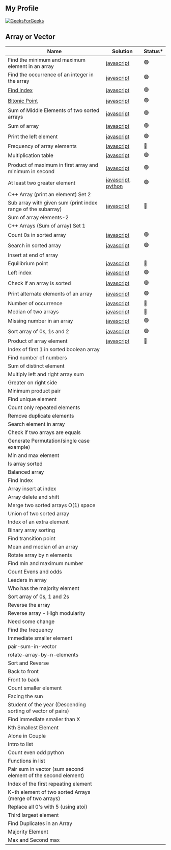 ## My Profile
[![GeeksForGeeks](https://img.shields.io/badge/GeeksforGeeks-gray?style=for-the-badge&logo=geeksforgeeks&logoColor=35914c)](https://www.geeksforgeeks.org/user/deryaantvgm7/)

## Array or Vector

| Name                                                           | Solution | Status* |
|----------------------------------------------------------------| -------- | ------- |
| Find the minimum and maximum element in an array                                                    |    [javascript](https://github.com/D-Antonelli/mentorship_with_davide/blob/main/javascript/min_and_max_in_array.js)           |  🟢   |
| Find the occurrence of an integer in the array                                                    |   [javascript](https://github.com/D-Antonelli/mentorship_with_davide/blob/main/javascript/find_the_frequency.js)              |  🟢   |
| [Find index](https://practice.geeksforgeeks.org/problems/find-index4752/1?page=1&difficulty[]=-2&status[]=unsolved&sortBy=submissions)                                                     |             [javascript](https://github.com/D-Antonelli/mentorship_with_davide/blob/main/javascript/find_index.js)   |  🟢   |
| [Bitonic Point](https://www.geeksforgeeks.org/problems/maximum-value-in-a-bitonic-array3001/1?page=1&company%5B%5D=Amazon&curated%5B%5D=8&sortBy=submissions)                                                  |              [javascript](https://github.com/D-Antonelli/mentorship_with_davide/blob/main/javascript/bitonic_point.js)  | 🟢 | 
| Sum of Middle Elements of two sorted arrays                    |   [javascript](https://github.com/D-Antonelli/mentorship_with_davide/blob/main/javascript/sum_of_middle_elements_of_two_sorted_arrays.js)             | 🟢 |
| Sum of array                                                    |   [javascript](https://github.com/D-Antonelli/mentorship_with_davide/blob/main/javascript/sum_of_array.js)             | 🟢 |
| Print the left element                                          |   [javascript](https://github.com/D-Antonelli/mentorship_with_davide/blob/main/javascript/find_the_left_over_element.js)             | 🟢 |
| Frequency of array elements                                     |    [javascript](https://github.com/D-Antonelli/mentorship_with_davide/blob/main/javascript/frequencies_of_limited_range_array_elements.js)          |   🔴     |
| Multiplication table                                            |   [javascript](https://github.com/D-Antonelli/mentorship_with_davide/blob/main/javascript/multiplication_table.js)             | 🟢 |
| Product of maximum in first array and minimum in second         |   [javascript](https://github.com/D-Antonelli/mentorship_with_davide/blob/main/javascript/max_and_min_product.js)             | 🟢 |
| At least two greater element                                    |   [javascript](https://github.com/D-Antonelli/mentorship_with_davide/blob/main/javascript/at_least_two_greater_elements.js), [python](https://github.com/D-Antonelli/mentorship_with_davide/blob/main/python/at_least_two_greater_elements.py)            | 🟢 |
| C++ Array (print an element) Set 2                              |             |        |
| Sub array with given sum (print index range of the subarray)    |    [javascript](https://github.com/D-Antonelli/mentorship_with_davide/blob/main/javascript/subarrays_with_given_sum.js)          |    🔴    |
| Sum of array elements-2                                         |             |        |
| C++ Arrays (Sum of array) Set 1                                 |             |        |
| Count 0s in sorted array                                        |   [javascript](https://github.com/D-Antonelli/mentorship_with_davide/blob/main/javascript/count_the_zeros.js)             | 🟢 |
| Search in sorted array                                          |   [javascript](https://github.com/D-Antonelli/mentorship_with_davide/blob/main/javascript/sorted_array_search.js)             | 🟢 |
| Insert at end of array                                          |             |        |
| Equilibrium point                                               |    [javascript](https://github.com/D-Antonelli/mentorship_with_davide/blob/main/javascript/equilibrium_point.js)          |    🔴    |
| Left index                                                      |   [javascript](https://github.com/D-Antonelli/mentorship_with_davide/blob/main/javascript/left_most_and_right_most_index.js)             | 🟢 |
| Check if an array is sorted                                     |   [javascript](https://github.com/D-Antonelli/mentorship_with_davide/blob/main/javascript/check_if_array_is_sorted.js)             | 🟢 |
| Print alternate elements of an array                            |   [javascript](https://github.com/D-Antonelli/mentorship_with_davide/blob/main/javascript/alternates_in_an_array.js)             | 🟢 |
| Number of occurrence                                            |    [javascript](https://github.com/D-Antonelli/mentorship_with_davide/blob/main/javascript/number_of_occurrence.js)          |    🔴    |
| Median of two arrays                                            |    [javascript](https://github.com/D-Antonelli/mentorship_with_davide/blob/main/javascript/median_of_2_sorted_arrays_of_different_sizes.js)          |    🔴    |
| Missing number in an array                                      |   [javascript](https://github.com/D-Antonelli/mentorship_with_davide/blob/main/javascript/missing_in_array.js)             | 🟢 |
| Sort array of 0s, 1s and 2                                      |   [javascript](https://github.com/D-Antonelli/mentorship_with_davide/blob/main/javascript/sort_0s,_1s_and_2s.js)             | 🟢 |
| Product of array element                                        |    [javascript](https://github.com/D-Antonelli/mentorship_with_davide/blob/main/javascript/product_of_array_elements.js)          |    🔴    |
| Index of first 1 in sorted boolean array                        |             |        |
| Find number of numbers                                          |             |        |
| Sum of distinct element                                         |             |        |
| Multiply left and right array sum                               |             |        |
| Greater on right side                                           |             |        |
| Minimum product pair                                            |             |        |
| Find unique element                                             |             |        |
| Count only repeated elements                                    |             |        |
| Remove duplicate elements                                       |             |        |
| Search element in array                                         |             |        |
| Check if two arrays are equals                                  |             |        |
| Generate Permutation(single case example)                       |             |        |
| Min and max element                                             |             |        |
| Is array sorted                                                 |             |        |
| Balanced array                                                  |             |        |
| Find Index                                                      |             |        |
| Array insert at index                                           |            |        |
| Array delete and shift                                          |             |        |
| Merge two sorted arrays O(1) space                              |             |        |
| Union of two sorted array                                       |             |        |
| Index of an extra element                                       |             |        |
| Binary array sorting                                            |             |        |
| Find transition point                                           |             |        |
| Mean and median of an array                                     |             |        |
| Rotate array by n elements                                      |             |        |
| Find min and maximum number                                     |             |        |
| Count Evens and odds                                            |             |        |
| Leaders in array                                                |             |        |
| Who has the majority element                                    |             |        |
| Sort array of 0s, 1 and 2s                                      |             |        |
| Reverse the array                                               |             |        |
| Reverse array - High modularity                                 |             |        |
| Need some change                                                |             |        |
| Find the frequency                                              |             |        |
| Immediate smaller element                                       |             |        |
| pair-sum-in-vector                                              |             |        |
| rotate-array-by-n-elements                                      |             |        |
| Sort and Reverse                                                |             |        |
| Back to front                                                   |             |        |
| Front to back                                                   |             |        |
| Count smaller element                                           |             |        |
| Facing the sun                                                  |             |        |
| Student of the year (Descending sorting of vector of pairs)     |             |        |
| Find immediate smaller than X                                   |             |        |
| Kth Smallest Element                                            |             |        |
| Alone in Couple                                                 |             |        |
| Intro to list                                                   |                |  |
| Count even odd python                                           |                |  |
| Functions in list                                               |                |  |
| Pair sum in vector (sum second element of the second element)   |             |        |
| Index of the first repeating element                            |             |        |
| K-th element of two sorted Arrays (merge of two arrays)         |             |        |
| Replace all 0's with 5 (using atoi)                             |             |        |
| Third largest element                                           |             |        |
| Find Duplicates in an Array                                     |             |        |
| Majority Element                                                |             |        |
| Max and Second max                                              |             |        |


